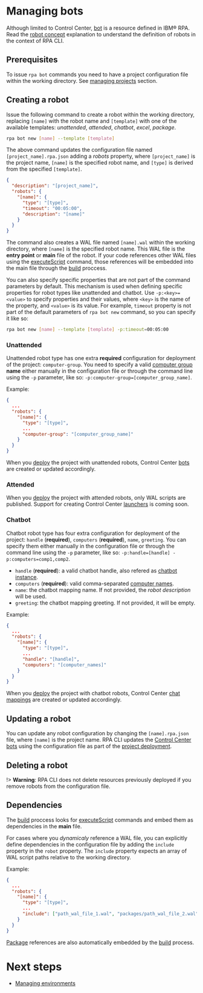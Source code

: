 # Managing bots
Although limited to Control Center, [bot](https://www.ibm.com/docs/en/rpa/23.0?topic=scripts-bots) is a resource defined in IBM® RPA. Read the [robot concept](concepts.md#robots) explanation to understand the definition of robots in the context of RPA CLI.

## Prerequisites
To issue `rpa bot` commands you need to have a project configuration file within the working directory. See [managing projects](guide/project.md) section.

## Creating a robot
Issue the following command to create a robot within the working directory, replacing `[name]` with the robot name and `[template]` with one of the available templates: *unattended*, *attended*, *chatbot*, *excel*, *package*.

```bash
rpa bot new [name] --template [template]
```

The above command updates the configuration file named `[project_name].rpa.json` adding a *robots* property, where `[project_name]` is the project name, `[name]` is the specified robot name, and `[type]` is derived from the specified `[template]`.
```json
{
  "description": "[project_name]",
  "robots": {
    "[name]": {
      "type": "[type]",
      "timeout": "00:05:00",
      "description": "[name]"
    }
  }
}
```

The command also creates a WAL file named `[name].wal` within the working directory, where `[name]` is the specified robot name. This WAL file is the **entry point** or **main** file of the robot. If your code references other WAL files using the [executeScript](https://www.ibm.com/docs/en/rpa/23.0?topic=general-execute-script) command, those references will be embedded into the main file through the [build](reference.md#rpa-build) proccess.

You can also specify specific properties that are not part of the command parameters by default. This mechanism is used when defining specific properties for robot types like unattended and chatbot. Use `-p:<key>=<value>` to specify properties and their values, where `<key>` is the name of the property, and `<value>` is its value. For example, `timeout` property is not part of the default parameters of `rpa bot new` command, so you can specify it like so:

```bash
rpa bot new [name] --template [template] -p:timeout=00:05:00
```

### Unattended
Unattended robot type has one extra **required** configuration for deployment of the project: `computer-group`. You need to specify a valid [computer group](https://www.ibm.com/docs/en/rpa/23.0?topic=computers-managing-computer-groups) **name** either manually in the configuration file or through the command line using the `-p` parameter, like so: `-p:computer-group=[computer_group_name]`.

Example:
```json
{
  ...
  "robots": {
    "[name]": {
      "type": "[type]",
      ...
      "computer-group": "[computer_group_name]"
    }
  }
}
```

When you [deploy](guide/deploy.md) the project with unattended robots, Control Center [bots](https://www.ibm.com/docs/en/rpa/23.0?topic=scripts-bots) are created or updated accordingly.

### Attended
When you [deploy](guide/deploy.md) the project with attended robots, only WAL scripts are published. Support for creating Control Center [launchers](https://www.ibm.com/docs/en/rpa/23.0?topic=interfaces-launchers) is coming soon.

### Chatbot
Chatbot robot type has four extra configuration for deployment of the project: `handle` (**required**), `computers` (**required**), `name`, `greeting`. You can specify them either manually in the configuration file or through the command line using the `-p` parameter, like so: `-p:handle=[handle] -p:computers=comp1,comp2`.

- `handle` (**required**): a valid chatbot handle, also refered as [chatbot instance](https://www.ibm.com/docs/en/rpa/23.0?topic=saas-requesting-chatbot-instance).
- `computers` (**required**): valid comma-separated [computer names](https://www.ibm.com/docs/en/rpa/23.0?topic=interfaces-computers).
- `name`: the chatbot mapping name. If not provided, the *robot description* will be used.
- `greeting`: the chatbot mapping greeting. If not provided, it will be empty.

Example:
```json
{
  ...
  "robots": {
    "[name]": {
      "type": "[type]",
      ...
      "handle": "[handle]",
      "computers": "[computer_names]"
    }
  }
}
```

When you [deploy](guide/deploy.md) the project with chatbot robots, Control Center [chat mappings](https://www.ibm.com/docs/en/rpa/23.0?topic=chatbots-chats-mappings) are created or updated accordingly.

## Updating a robot
You can update any robot configuration by changing the `[name].rpa.json` file, where `[name]` is the project name. RPA CLI updates the [Control Center bots](https://www.ibm.com/docs/en/rpa/23.0?topic=scripts-bots) using the configuration file as part of the [project deployment](guide/deploy.md).

## Deleting a robot
!> **Warning**: RPA CLI does not delete resources previously deployed if you remove robots from the configuration file.

## Dependencies
The [build](reference.md#rpa-build) proccess looks for [executeScript](https://www.ibm.com/docs/en/rpa/23.0?topic=general-execute-script) commands and embed them as dependencies in the **main** file.

For cases where you *dynamicaly* reference a WAL file, you can explicitly define dependencies in the configuration file by adding the `include` property in the `robot` property. The `include` property expects an array of WAL script paths relative to the working directory.

Example:
```json
{
  ...
  "robots": {
    "[name]": {
      "type": "[type]",
      ...
      "include": ["path_wal_file_1.wal", "packages/path_wal_file_2.wal", "..."]
    }
  }
}
```

[Package](guide/package.md) references are also automatically embedded by the [build](reference.md#rpa-build) process.

# Next steps
* [Managing environments](guide/environment.md)